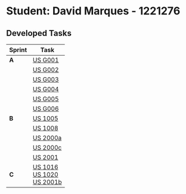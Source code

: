 # Student: David Marques - 1221276

## Developed Tasks


| Sprint | Task                                                                                                                   |
|--------|------------------------------------------------------------------------------------------------------------------------|
| **A**  | [US G001](../us_g001/readme.md)                                                                                        |
|        | [US G002](../example/us_g002/readme.md)                                                                                |
|        | [US G003](../us_g003/readme.md)                                                                                        |
|        | [US G004](../us_g004/readme.md)                                                                                        |
|        | [US G005](../us_g005/readme.md)                                                                                        |
|        | [US G006](../us_g006/readme.md)                                                                                        |
| **B**  | [US 1005](..%2FSprintB%2Fus1005%2Freadme.md)                                                                           |
|        | [US 1008](..%2FSprintB%2Fus1008%2Freadme.md)                                                                           |
|        | [US 2000a](..%2FSprintB%2Fus2000a%2Freadme.md)                                                                         |
|        | [US 2000c](..%2FSprintB%2Fus2000c%2Freadme.md)                                                                         |
|        | [US 2001](..%2FSprintB%2Fus2001%2Freadme.md)                                                                           |
| **C**  | [US 1016](SprintC/us1016/readme.md)<br>[US 1020](SprintC/us1020/readme.md)   <br>[US 2001b](SprintC/us2001b/readme.md) |
